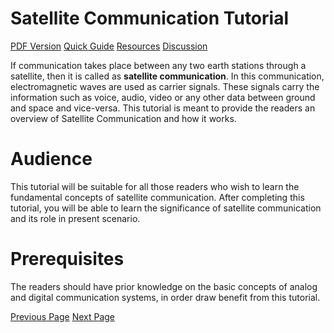 # Satellite Communication Tutorial
[PDF Version](../satellite_communication/satellite_communication_pdf_version.md)
[Quick Guide](../satellite_communication/satellite_communication_quick_guide.md)
[Resources](../satellite_communication/satellite_communication_useful_resources.md)
[Discussion](../satellite_communication/satellite_communication_discussion.md)

If communication takes place between any two earth stations through a satellite, then it is called as **satellite communication**. In this communication, electromagnetic waves are used as carrier signals. These signals carry the information such as voice, audio, video or any other data between ground and space and vice-versa. This tutorial is meant to provide the readers an overview of Satellite Communication and how it works.

# Audience
This tutorial will be suitable for all those readers who wish to learn the fundamental concepts of satellite communication. After completing this tutorial, you will be able to learn the significance of satellite communication and its role in present scenario.

# Prerequisites
The readers should have prior knowledge on the basic concepts of analog and digital communication systems, in order draw benefit from this tutorial.


[Previous Page](../satellite_communication/index.md) [Next Page](../satellite_communication/satellite_communication_introduction.md) 
